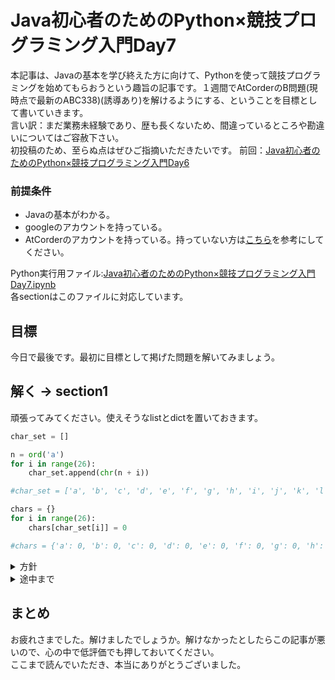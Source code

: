 # Java初心者のためのPython×競技プログラミング入門Day7
本記事は、Javaの基本を学び終えた方に向けて、Pythonを使って競技プログラミングを始めてもらおうという趣旨の記事です。１週間でAtCorderのB問題(現時点で最新のABC338)(誘導あり)を解けるようにする、ということを目標として書いていきます。  
言い訳：まだ業務未経験であり、歴も長くないため、間違っているところや勘違いについてはご容赦下さい。  
初投稿のため、至らぬ点はぜひご指摘いただきたいです。
前回：[Java初心者のためのPython×競技プログラミング入門Day6](#)

### 前提条件
 - Javaの基本がわかる。
 - googleのアカウントを持っている。
 - AtCorderのアカウントを持っている。持っていない方は[こちら](https://info.atcoder.jp/overview/contest/intro)を参考にしてください。

Python実行用ファイル:[Java初心者のためのPython×競技プログラミング入門Day7.ipynb](https://colab.research.google.com/drive/1B0V6aDzuSNyY5slFeNxAakN7ZjpmGidu?usp=sharing)  
各sectionはこのファイルに対応しています。

## 目標
今日で最後です。最初に目標として掲げた問題を解いてみましょう。

## 解く -> section1
頑張ってみてください。使えそうなlistとdictを置いておきます。  
```python
char_set = []

n = ord('a')
for i in range(26):
    char_set.append(chr(n + i))

#char_set = ['a', 'b', 'c', 'd', 'e', 'f', 'g', 'h', 'i', 'j', 'k', 'l', 'm', 'n', 'o', 'p', 'q', 'r', 's', 't', 'u', 'v', 'w', 'x', 'y', 'z']

chars = {}
for i in range(26):
    chars[char_set[i]] = 0

#chars = {'a': 0, 'b': 0, 'c': 0, 'd': 0, 'e': 0, 'f': 0, 'g': 0, 'h': 0, 'i': 0, 'j': 0, 'k': 0, 'l': 0, 'm': 0, 'n': 0, 'o': 0, 'p': 0, 'q': 0, 'r': 0, 's': 0, 't': 0, 'u': 0, 'v': 0, 'w': 0, 'x': 0, 'y': 0, 'z': 0}
```

<details><summary>方針</summary><div>

それぞれの文字の出現回数をcharsに記録する
↓
出現回数が多いものを探す
ちなみに、ランダムで探していった場合、出現回数が同じ時にアルファベット順を比較する必要がありますが、最初からアルファベット順で探していけば、数が大きいときのみ考えればよくなります。
</div></details>

<details><summary>途中まで</summary><div>

```python
#入力を受け取る
s = input()

#char_setとcharsを作っておく
char_set = []
chars = {}

n = ord('a')
for i in range(26):
    char_set.append(chr(n + i))
for i in range(26):
    chars[char_set[i]] = 0

#出現回数を数える
for i in range(len(s)):
    chars[s[i]] += 1
```
</div></details>

## まとめ
お疲れさまでした。解けましたでしょうか。解けなかったとしたらこの記事が悪いので、心の中で低評価でも押しておいてください。  
ここまで読んでいただき、本当にありがとうございました。  
